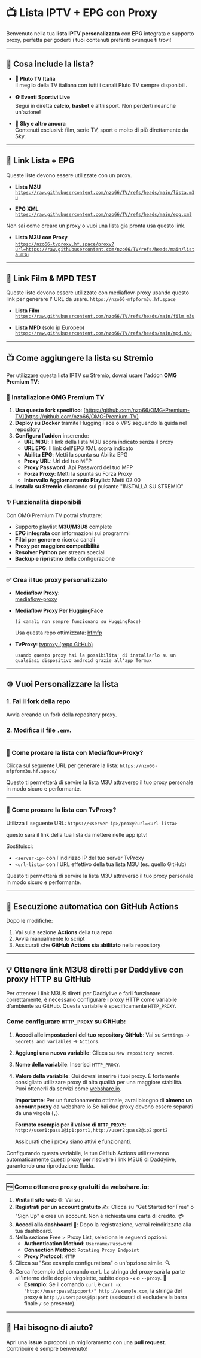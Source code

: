 # 📺 Lista IPTV + EPG con Proxy

Benvenuto nella tua **lista IPTV personalizzata** con **EPG** integrata e supporto proxy, perfetta per goderti i tuoi contenuti preferiti ovunque ti trovi!

---

## 🌟 Cosa include la lista?

- **🎥 Pluto TV Italia**  
  Il meglio della TV italiana con tutti i canali Pluto TV sempre disponibili.

- **⚽ Eventi Sportivi Live**  
  Segui in diretta **calcio**, **basket** e altri sport. Non perderti neanche un'azione!

- **📡 Sky e altro ancora**  
  Contenuti esclusivi: film, serie TV, sport e molto di più direttamente da Sky.

---

## 🔗 Link Lista + EPG

Queste liste devono essere utilizzate con un proxy.

- **Lista M3U**  
  [`https://raw.githubusercontent.com/nzo66/TV/refs/heads/main/lista.m3u`](https://raw.githubusercontent.com/nzo66/TV/refs/heads/main/lista.m3u)

- **EPG XML**  
  [`https://raw.githubusercontent.com/nzo66/TV/refs/heads/main/epg.xml`](https://raw.githubusercontent.com/nzo66/TV/refs/heads/main/epg.xml)

Non sai come creare un proxy o vuoi una lista gia pronta usa questo link.

- **Lista M3U con Proxy**  
  [`https://nzo66-tvproxy.hf.space/proxy?url=https://raw.githubusercontent.com/nzo66/TV/refs/heads/main/lista.m3u`](https://nzo66-tvproxy.hf.space/proxy?url=https://raw.githubusercontent.com/nzo66/TV/refs/heads/main/lista.m3u)

---

## 🔗 Link Film & MPD TEST

Queste liste devono essere utilizzate con mediaflow-proxy usando questo link per generare l' URL da usare.
`https://nzo66-mfpform3u.hf.space`

- **Lista Film**  
  [`https://raw.githubusercontent.com/nzo66/TV/refs/heads/main/film.m3u`](https://raw.githubusercontent.com/nzo66/TV/refs/heads/main/film.m3u)

- **Lista MPD** (solo ip Europeo)
  [`https://raw.githubusercontent.com/nzo66/TV/refs/heads/main/mpd.m3u`](https://raw.githubusercontent.com/nzo66/TV/refs/heads/main/mpd.m3u)

---

## 📺 Come aggiungere la lista su Stremio

Per utilizzare questa lista IPTV su Stremio, dovrai usare l'addon **OMG Premium TV**:

### 🚀 Installazione OMG Premium TV

1. **Usa questo fork specifico**: [https://github.com/nzo66/OMG-Premium-TV](https://github.com/nzo66/OMG-Premium-TV)  
2. **Deploy su Docker** tramite Hugging Face o VPS seguendo la guida nel repository  
3. **Configura l'addon** inserendo:
   - **URL M3U**: Il link della lista M3U sopra indicato senza il proxy 
   - **URL EPG**: Il link dell'EPG XML sopra indicato  
   - **Abilita EPG**: Metti la spunta su Abilita EPG
   - **Proxy URL**: Url del tuo MFP
   - **Proxy Password**: Api Password del tuo MFP
   - **Forza Proxy**: Metti la spunta su Forza Proxy
   - **Intervallo Aggiornamento Playlist**: Metti 02:00
4. **Installa su Stremio** cliccando sul pulsante "INSTALLA SU STREMIO"

### ✨ Funzionalità disponibili

Con OMG Premium TV potrai sfruttare:
- Supporto playlist **M3U/M3U8** complete  
- **EPG integrata** con informazioni sui programmi  
- **Filtri per genere** e ricerca canali  
- **Proxy per maggiore compatibilità**  
- **Resolver Python** per stream speciali  
- **Backup e ripristino** della configurazione  

---

### ✅ Crea il tuo proxy personalizzato

- **Mediaflow Proxy**:  
  [mediaflow-proxy](https://github.com/mhdzumair/mediaflow-proxy)
  
- **Mediaflow Proxy Per HuggingFace**
  
  `(i canali non sempre funzionano su HuggingFace)`

  Usa questa repo ottimizzata: [hfmfp](https://github.com/nzo66/hfmfp)

- **TvProxy**:
  [tvproxy (repo GitHub)](https://github.com/nzo66/tvproxy)

  `usando questo proxy hai la possibilita' di installarlo su un qualsiasi dispositivo android grazie all'app Termux`

---

## ⚙️ Vuoi Personalizzare la lista

### 1. Fai il fork della repo

Avvia creando un fork della repository proxy.

### 2. Modifica il file `.env`.

---

### 🔁 Come proxare la lista con Mediaflow-Proxy?

Clicca sul seguente URL per generare la lista: `https://nzo66-mfpform3u.hf.space/`

Questo ti permetterà di servire la lista M3U attraverso il tuo proxy personale in modo sicuro e performante.

---

### 🔁 Come proxare la lista con TvProxy?

Utilizza il seguente URL: `https://<server-ip>/proxy?url=<url-lista>`

questo sara il link della tua lista da mettere nelle app iptv!

Sostituisci:

- `<server-ip>` con l'indirizzo IP del tuo server TvProxy
- `<url-lista>` con l'URL effettivo della tua lista M3U (es. quello GitHub)

Questo ti permetterà di servire la lista M3U attraverso il tuo proxy personale in modo sicuro e performante.

---

## 🚀 Esecuzione automatica con GitHub Actions

Dopo le modifiche:

1. Vai sulla sezione **Actions** della tua repo  
2. Avvia manualmente lo script  
3. Assicurati che **GitHub Actions sia abilitato** nella repository  

---

## 💡 Ottenere link M3U8 diretti per Daddylive con proxy HTTP su GitHub

Per ottenere i link M3U8 diretti per Daddylive e farli funzionare correttamente, è necessario configurare i proxy HTTP come variabile d'ambiente su GitHub. Questa variabile è specificamente `HTTP_PROXY`.

### Come configurare `HTTP_PROXY` su GitHub:

1.  **Accedi alle impostazioni del tuo repository GitHub**: Vai su `Settings` -> `Secrets and variables` -> `Actions`.
2.  **Aggiungi una nuova variabile**: Clicca su `New repository secret`.
3.  **Nome della variabile**: Inserisci `HTTP_PROXY`.
4.  **Valore della variabile**: Qui dovrai inserire i tuoi proxy. È fortemente consigliato utilizzare proxy di alta qualità per una maggiore stabilità. Puoi ottenerli da servizi come [webshare.io](https://www.webshare.io/).

    **Importante**: Per un funzionamento ottimale, avrai bisogno di **almeno un account proxy** da webshare.io.Se hai due proxy devono essere separati da una virgola (`,`).

    **Formato esempio per il valore di `HTTP_PROXY`**:
    `http://user1:pass1@ip1:port1,http://user2:pass2@ip2:port2`

    Assicurati che i proxy siano attivi e funzionanti.

Configurando questa variabile, le tue GitHub Actions utilizzeranno automaticamente questi proxy per risolvere i link M3U8 di Daddylive, garantendo una riproduzione fluida.

---

### 🆓 Come ottenere proxy gratuiti da webshare.io:

1.  **Visita il sito web** 🌐: Vai su <mcurl name="https://www.webshare.io/" url="https://www.webshare.io/"></mcurl>.
2.  **Registrati per un account gratuito** ✍️: Clicca su "Get Started for Free" o "Sign Up" e crea un account. Non è richiesta una carta di credito. 💳
3.  **Accedi alla dashboard** 🚀: Dopo la registrazione, verrai reindirizzato alla tua dashboard.
4.  Nella sezione Free > Proxy List, seleziona le seguenti opzioni:
    -   **Authentication Method**: `Username/Password`
    -   **Connection Method**: `Rotating Proxy Endpoint`
    -   **Proxy Protocol**: `HTTP`
5.  Clicca su "See example configurations" o un'opzione simile. 🔍
6.  Cerca l'esempio del comando `curl`. La stringa del proxy sarà la parte all'interno delle doppie virgolette, subito dopo `-x` o `--proxy`. 🎯
    -   **Esempio**: Se il comando `curl` è `curl -x "http://user:pass@ip:port/" http://example.com`, la stringa del proxy è `http://user:pass@ip:port` (assicurati di escludere la barra finale `/` se presente). 

---

## 🤝 Hai bisogno di aiuto?

Apri una **issue** o proponi un miglioramento con una **pull request**.  
Contribuire è sempre benvenuto!
